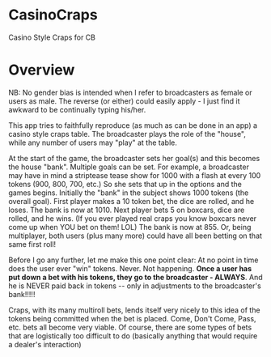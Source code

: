 CasinoCraps
===========

Casino Style Craps for CB

Overview
========

NB:  No gender bias is intended when I refer to broadcasters as female or users
as male.  The reverse (or either) could easily apply - I just find it awkward
to be continually typing his/her.

This app tries to faithfully reproduce (as much as can be done in an app) a
casino style craps table.  The broadcaster plays the role of the "house", while
any number of users may "play" at the table.

At the start of the game, the broadcaster sets her goal(s) and this becomes the
house "bank".  Multiple goals can be set.  For example, a broadcaster may have
in mind a striptease tease show for 1000 with a flash at every 100 tokens (900,
800, 700, etc.)  So she sets that up in the options and the games begins.
Initially the "bank" in the subject shows 1000 tokens (the overall goal). First
player makes a 10 token bet, the dice are rolled, and he loses.  The bank is now
at 1010.  Next player bets 5 on boxcars, dice are rolled, and he wins. (If you
ever played real craps you know boxcars never come up when YOU bet on them! LOL)
The bank is now at 855. Or, being multiplayer, both users (plus many more) could
have all been betting on that same first roll!

Before I go any further, let me make this one point clear:  At no point in time
does the user ever "win" tokens.  Never.  Not happening.  **Once a user has put
down a bet with his tokens, they go to the broadcaster - ALWAYS**.  And he is
NEVER paid back in tokens -- only in adjustments to the broadcaster's bank!!!!!

Craps, with its many multiroll bets, lends itself very nicely to this idea of the
tokens being committed when the bet is placed.  Come, Don't Come, Pass, etc. bets
all become very viable.  Of course, there are some types of bets that are
logistically too difficult to do (basically anything that would require a dealer's
interaction)



